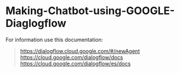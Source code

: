 # Making-Chatbot-using-GOOGLE-Diaglogflow

For information use this documentation:

> https://dialogflow.cloud.google.com/#/newAgent
> https://cloud.google.com/dialogflow/docs
> https://cloud.google.com/dialogflow/es/docs
